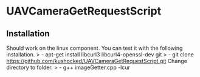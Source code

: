# UAVCameraGetRequestScript
  ## Installation
  Should work on the linux component. You can test it with the following installation.
    > - apt-get install libcurl3 libcurl4-openssl-dev git
    > - git clone https://github.com/kushocked/UAVCameraGetRequestScript.git
  Change directory to folder.
    > - g++ imageGetter.cpp -lcur
